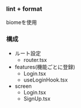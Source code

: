 ### lint + format
biomeを使用

### 構成
- ルート設定
  - router.tsx
- features(機能ごとに登録)
  - Login.tsx
  - useLoginHook.tsx
- screen
  - Login.tsx
  - SignUp.tsx

